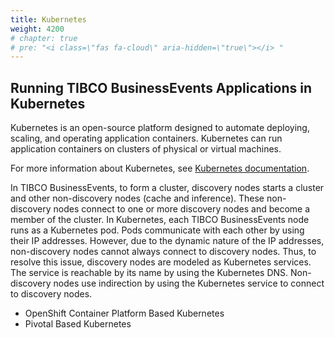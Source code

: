 ```yaml
---
title: Kubernetes
weight: 4200
# chapter: true
# pre: "<i class=\"fas fa-cloud\" aria-hidden=\"true\"></i> "
---
```


## Running TIBCO BusinessEvents Applications in Kubernetes

Kubernetes is an open-source platform designed to automate deploying, scaling, and operating application containers. Kubernetes can run application containers on clusters of physical or virtual machines.

For more information about Kubernetes, see [Kubernetes documentation](https://kubernetes.io/docs/home/).

In TIBCO BusinessEvents, to form a cluster, discovery nodes starts a cluster and other non-discovery nodes (cache and inference). These non-discovery nodes connect to one or more discovery nodes and become a member of the cluster. In Kubernetes, each TIBCO BusinessEvents node runs as a Kubernetes pod. Pods communicate with each other by using their IP addresses. However, due to the dynamic nature of the IP addresses, non-discovery nodes cannot always connect to discovery nodes. Thus, to resolve this issue, discovery nodes are modeled as Kubernetes services. The service is reachable by its name by using the Kubernetes DNS. Non-discovery nodes use indirection by using the Kubernetes service to connect to discovery nodes. 

* OpenShift Container Platform Based Kubernetes
* Pivotal Based Kubernetes